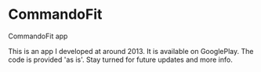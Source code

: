 # CommandoFit
CommandoFit app

This is an app I developed at around 2013. It is available on GooglePlay. 
The code is provided 'as is'. 
Stay turned for future updates and more info.


